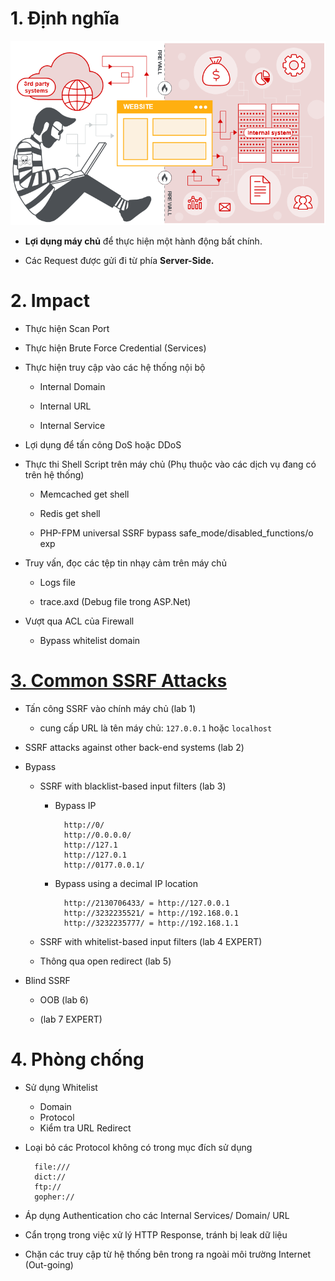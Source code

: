 # 1. Định nghĩa

![SSRF](./image/SSRF.png)

- **Lợi dụng máy chủ** để thực hiện một hành động bất chính.

- Các Request được gửi đi từ phía **Server-Side.**

# 2. Impact

- Thực hiện Scan Port

- Thực hiện Brute Force Credential (Services)

- Thực hiện truy cập vào các hệ thống nội bộ

    - Internal Domain

    - Internal URL

    - Internal Service

- Lợi dụng để tấn công DoS hoặc DDoS

- Thực thi Shell Script trên máy chủ (Phụ thuộc vào các dịch vụ đang có trên hệ thống)

    - Memcached get shell

    - Redis get shell

    - PHP-FPM universal SSRF bypass safe_mode/disabled_functions/o exp

- Truy vấn, đọc các tệp tin nhạy cảm trên máy chủ

    - Logs file

    - trace.axd (Debug file trong ASP.Net)

- Vượt qua ACL của Firewall

    - Bypass whitelist domain

# [3. Common SSRF Attacks](./lab/part1.md)

- Tấn công SSRF vào chính máy chủ (lab 1)

    - cung cấp URL là tên máy chủ: `127.0.0.1` hoặc `localhost`

- SSRF attacks against other back-end systems (lab 2)

- Bypass

    - SSRF with blacklist-based input filters (lab 3)

        - Bypass IP

                http://0/
                http://0.0.0.0/
                http://127.1
                http://127.0.1
                http://0177.0.0.1/
        
        - Bypass using a decimal IP location
        
                http://2130706433/ = http://127.0.0.1
                http://3232235521/ = http://192.168.0.1
                http://3232235777/ = http://192.168.1.1

    - SSRF with whitelist-based input filters (lab 4 EXPERT)

    - Thông qua open redirect (lab 5)

- Blind SSRF

    - OOB (lab 6)

    - (lab 7 EXPERT)

# 4. Phòng chống

- Sử dụng Whitelist
    - Domain
    - Protocol
    - Kiểm tra URL Redirect

- Loại bỏ các Protocol không có trong mục đích sử dụng

        file:///
        dict://
        ftp://
        gopher://

- Áp dụng Authentication cho các Internal Services/ Domain/ URL

- Cẩn trọng trong việc xử lý HTTP Response, tránh bị leak dữ liệu

- Chặn các truy cập từ hệ thống bên trong ra ngoài môi trường Internet (Out-going)